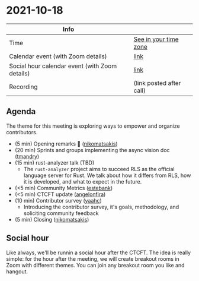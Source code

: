# 2021-10-18

| Info                                           |                          |
| ---------------------------------------------- | ------------------------ |
| Time                                           | [See in your time zone]  |
| Calendar event (with Zoom details)             | [link][cal]              |
| Social hour calendar event (with Zoom details) | [link][calsh]            |
| Recording                                      | (link posted after call) |

[see in your time zone]: https://everytimezone.com/s/b65371cd
[cal]: https://calendar.google.com/calendar/u/0/r/eventedit/copy/MG45cWpyNXU0Z25kYmttbzhpbHU2a2k1ZDEgN24wdnZvcWZlMGtibms2aTA0dWl1NTJ0MzBAZw
[calsh]: https://calendar.google.com/calendar/u/0/r/eventedit/copy/MGUxdXFvY3A5ZmVvY2szM204cmZldHNhZXIgN24wdnZvcWZlMGtibms2aTA0dWl1NTJ0MzBAZw

## Agenda

The theme for this meeting is exploring ways to empower and organize contributors.

- (5 min) Opening remarks 👋 ([nikomatsakis])
- (20 min) Sprints and groups implementing the async vision doc ([tmandry])
- (15 min) rust-analyzer talk (TBD)
  - The `rust-analyzer` project aims to succeed RLS as the official language server for Rust. We talk about how it differs from RLS, how it is developed, and what to expect in the future.
- (<5 min) Community Metrics ([estebank])
- (<5 min) CTCFT update ([angelonfira])
- (10 min) Contributor survey ([yaahc])
  - Introducing the contributor survey, it's goals, methodology, and soliciting community feedback
- (5 min) Closing ([nikomatsakis])

[nikomatsakis]: https://github.com/nikomatsakis
[angelonfira]: https://github.com/angelonfira
[yaahc]: https://github.com/yaahc
[tmandry]: https://github.com/tmandry
[estebank]: https://github.com/estebank

## Social hour

Like always, we'll be runnin a social hour after the CTCFT. The idea is really
simple: for the hour after the meeting, we will create breakout rooms in Zoom
with different themes. You can join any breakout room you like and hangout.

[ctcft calendar]: https://calendar.google.com/calendar/embed?src=7n0vvoqfe0kbnk6i04uiu52t30%40group.calendar.google.com
